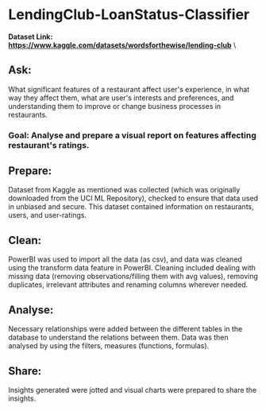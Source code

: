 # LendingClub-LoanStatus-Classifier
**Dataset Link: https://www.kaggle.com/datasets/wordsforthewise/lending-club** \
## Ask:
What significant features of a restaurant affect user's experience, in what way they affect them, what are
user's interests and preferences, and understanding them to improve or change business processes 
in restaurants.
### Goal: Analyse and prepare a visual report on features affecting restaurant's ratings.

## Prepare:
Dataset from Kaggle as mentioned was collected (which was originally downloaded from the UCI ML Repository),
checked to ensure that data used in unbiased and secure. This dataset contained information on restaurants,
users, and user-ratings.

## Clean:
PowerBI was used to import all the data (as csv), and data was cleaned using the transform data feature in
PowerBI. Cleaning included dealing with missing data (removing observations/filling  them with avg values),
removing duplicates, irrelevant attributes and renaming columns wherever needed.

## Analyse:
Necessary relationships were added between the different tables in the database to understand the relations
between them. Data was then analysed by using the filters, measures (functions, formulas).

## Share:
Insights generated were jotted and visual charts were prepared to share the insights.
